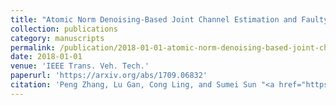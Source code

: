 ```yaml
---
title: "Atomic Norm Denoising-Based Joint Channel Estimation and Faulty Antenna Detection for Massive MIMO"
collection: publications
category: manuscripts
permalink: /publication/2018-01-01-atomic-norm-denoising-based-joint-channel-estimation-and-faulty-antenna-detection-for-massive-mimo
date: 2018-01-01
venue: 'IEEE Trans. Veh. Tech.'
paperurl: 'https://arxiv.org/abs/1709.06832'
citation: 'Peng Zhang, Lu Gan, Cong Ling, and Sumei Sun "<a href="https://arxiv.org/abs/1709.06832">Atomic Norm Denoising-Based Joint Channel Estimation and Faulty Antenna Detection for Massive MIMO</a>", IEEE Trans. Veh. Tech., vol. 67, pp. 1389-1403, Feb. 2018.'
---
```


